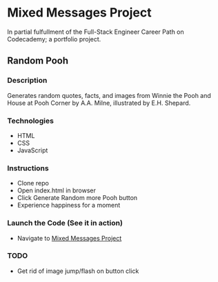 # Mixed Messages Project

In partial fulfullment of the Full-Stack Engineer Career Path on Codecademy; a portfolio project.

## Random Pooh

### Description

Generates random quotes, facts, and images from Winnie the Pooh and House at Pooh Corner by A.A. Milne, illustrated by E.H. Shepard.

### Technologies

- HTML
- CSS
- JavaScript

### Instructions

- Clone repo
- Open index.html in browser
- Click Generate Random more Pooh button
- Experience happiness for a moment

### Launch the Code (See it in action)

- Navigate to [Mixed Messages Project](https://kathhill.github.io/mixed-messages)

### TODO

- Get rid of image jump/flash on button click
